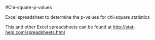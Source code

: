 #Chi-square-p-values

Excel spreadsheet to determine the p-values for chi-square statistics

This and other Excel spreadsheets can be found at http://stat-help.com/spreadsheets.html
